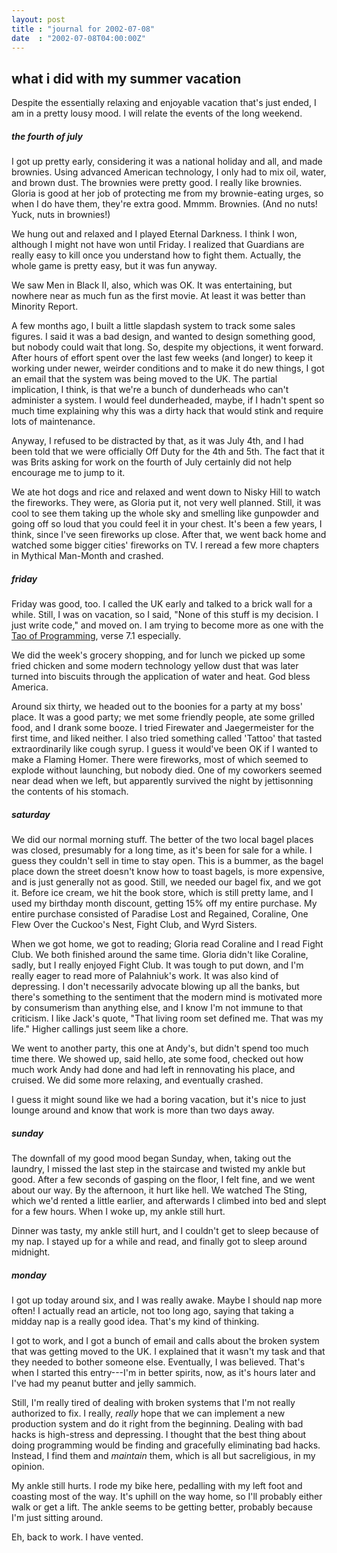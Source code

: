 ```yaml
---
layout: post
title : "journal for 2002-07-08"
date  : "2002-07-08T04:00:00Z"
---
```



## what i did with my summer vacation

Despite the essentially relaxing and enjoyable vacation that's just ended, I am in a pretty lousy mood.  I will relate the events of the long weekend.<h5>the fourth of july</h5>I got up pretty early, considering it was a national holiday and all, and made brownies.  Using advanced American technology, I only had to mix oil, water, and brown dust.  The brownies were pretty good.  I really like brownies. Gloria is good at her job of protecting me from my brownie-eating urges, so when I do have them, they're extra good.  Mmmm.  Brownies.  (And no nuts! Yuck, nuts in brownies!)

We hung out and relaxed and I played Eternal Darkness.  I think I won, although I might not have won until Friday.  I realized that Guardians are really easy to kill once you understand how to fight them.  Actually, the whole game is pretty easy, but it was fun anyway.

We saw Men in Black II, also, which was OK.  It was entertaining, but nowhere near as much fun as the first movie.  At least it was better than Minority Report.

A few months ago, I built a little slapdash system to track some sales figures. I said it was a bad design, and wanted to design something good, but nobody could wait that long.  So, despite my objections, it went forward.  After hours of effort spent over the last few weeks (and longer) to keep it working under newer, weirder conditions and to make it do new things, I got an email that the system was being moved to the UK.  The partial implication, I think, is that we're a bunch of dunderheads who can't administer a system.  I would feel dunderheaded, maybe, if I hadn't spent so much time explaining why this was a dirty hack that would stink and require lots of maintenance.

Anyway, I refused to be distracted by that, as it was July 4th, and I had been told that we were officially Off Duty for the 4th and 5th.  The fact that it was Brits asking for work on the fourth of July certainly did not help encourage me to jump to it.

We ate hot dogs and rice and relaxed and went down to Nisky Hill to watch the fireworks.  They were, as Gloria put it, not very well planned.  Still, it was cool to see them taking up the whole sky and smelling like gunpowder and going off so loud that you could feel it in your chest.  It's been a few years, I think, since I've seen fireworks up close.  After that, we went back home and watched some bigger cities' fireworks on TV.  I reread a few more chapters in Mythical Man-Month and crashed.<h5>friday</h5>Friday was good, too.  I called the UK early and talked to a brick wall for a while.  Still, I was on vacation, so I said, "None of this stuff is my decision.  I just write code," and moved on.  I am trying to become more as one with the <a href='/tao/'>Tao of Programming</a>, verse 7.1 especially.

We did the week's grocery shopping, and for lunch we picked up some fried chicken and some modern technology yellow dust that was later turned into biscuits through the application of water and heat.  God bless America.

Around six thirty, we headed out to the boonies for a party at my boss' place. It was a good party;  we met some friendly people, ate some grilled food, and I drank some booze.  I tried Firewater and Jaegermeister for the first time, and liked neither.  I also tried something called 'Tattoo' that tasted extraordinarily like cough syrup.  I guess it would've been OK if I wanted to make a Flaming Homer.  There were fireworks, most of which seemed to explode without launching, but nobody died.  One of my coworkers seemed near dead when we left, but apparently survived the night by jettisonning the contents of his stomach.<h5>saturday</h5>We did our normal morning stuff.  The better of the two local bagel places was closed, presumably for a long time, as it's been for sale for a while.  I guess they couldn't sell in time to stay open.  This is a bummer, as the bagel place down the street doesn't know how to toast bagels, is more expensive, and is just generally not as good.  Still, we needed our bagel fix, and we got it. Before ice cream, we hit the book store, which is still pretty lame, and I used my birthday month discount, getting 15% off my entire purchase.  My entire purchase consisted of Paradise Lost and Regained, Coraline, One Flew Over the Cuckoo's Nest, Fight Club, and Wyrd Sisters.  

When we got home, we got to reading; Gloria read Coraline and I read Fight Club.  We both finished around the same time.  Gloria didn't like Coraline, sadly, but I really enjoyed Fight Club.  It was tough to put down, and I'm really eager to read more of Palahniuk's work.  It was also kind of depressing. I don't necessarily advocate blowing up all the banks, but there's something to the sentiment that the modern mind is motivated more by consumerism than anything else, and I know I'm not immune to that criticism.  I like Jack's quote, "That living room set defined me.  That was my life."  Higher callings just seem like a chore.

We went to another party, this one at Andy's, but didn't spend too much time there.  We showed up, said hello, ate some food, checked out how much work Andy had done and had left in rennovating his place, and cruised.  We did some more relaxing, and eventually crashed.

I guess it might sound like we had a boring vacation, but it's nice to just lounge around and know that work is more than two days away.<h5>sunday</h5>The downfall of my good mood began Sunday, when, taking out the laundry, I missed the last step in the staircase and twisted my ankle but good.  After a few seconds of gasping on the floor, I felt fine, and we went about our way. By the afternoon, it hurt like hell.  We watched The Sting, which we'd rented a little earlier, and afterwards I climbed into bed and slept for a few hours. When I woke up, my ankle still hurt.

Dinner was tasty, my ankle still hurt, and I couldn't get to sleep because of my nap.  I stayed up for a while and read, and finally got to sleep around midnight.<h5>monday</h5>I got up today around six, and I was really awake.  Maybe I should nap more often!  I actually read an article, not too long ago, saying that taking a midday nap is a really good idea.  That's my kind of thinking.

I got to work, and I got a bunch of email and calls about the broken system that was getting moved to the UK.  I explained that it wasn't my task and that they needed to bother someone else.  Eventually, I was believed.  That's when I started this entry---I'm in better spirits, now, as it's hours later and I've had my peanut butter and jelly sammich. 

Still, I'm really tired of dealing with broken systems that I'm not really authorized to fix.  I really, <em>really</em> hope that we can implement a new production system and do it right from the beginning.  Dealing with bad hacks is high-stress and depressing.  I thought that the best thing about doing programming would be finding and gracefully eliminating bad hacks.  Instead, I find them and <em>maintain</em> them, which is all but sacreligious, in my opinion.

My ankle still hurts.  I rode my bike here, pedalling with my left foot and coasting most of the way.  It's uphill on the way home, so I'll probably either walk or get a lift.  The ankle seems to be getting better, probably because I'm just sitting around.

Eh, back to work.  I have vented.


